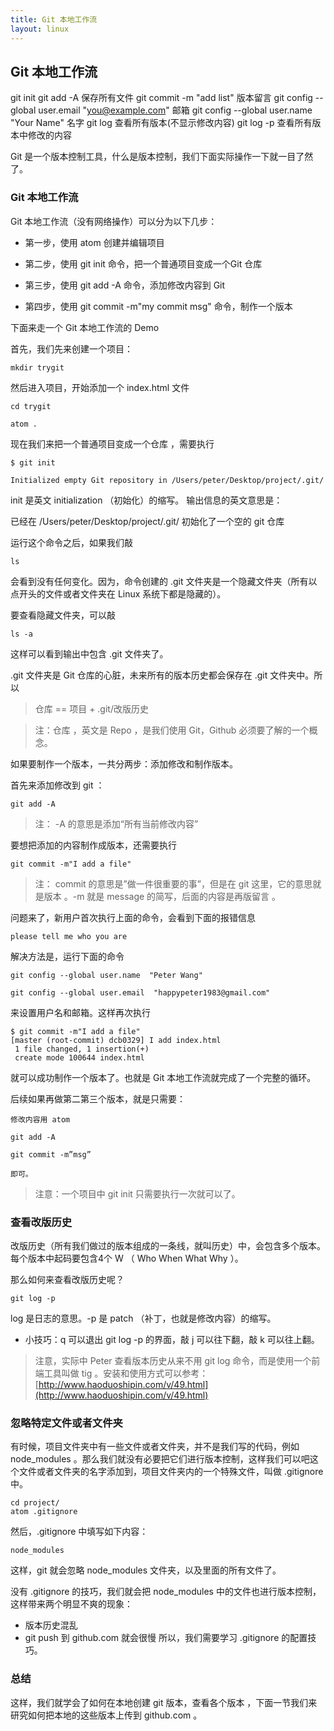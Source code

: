 ```yaml
---
title: Git 本地工作流
layout: linux
---
```


## Git 本地工作流


git init
git add -A 保存所有文件
git commit -m "add list"  版本留言
git config --global user.email "you@example.com"  邮箱
git config --global user.name "Your Name"    名字
git log 查看所有版本(不显示修改内容)
git log -p 查看所有版本中修改的内容

Git 是一个版本控制工具，什么是版本控制，我们下面实际操作一下就一目了然了。

### Git 本地工作流

Git 本地工作流（没有网络操作）可以分为以下几步：

- 第一步，使用 atom 创建并编辑项目

- 第二步，使用 git init 命令，把一个普通项目变成一个Git 仓库

- 第三步，使用 git add -A 命令，添加修改内容到 Git

- 第四步，使用 git commit -m"my commit msg" 命令，制作一个版本

下面来走一个 Git 本地工作流的 Demo

首先，我们先来创建一个项目：

```
mkdir trygit
```

然后进入项目，开始添加一个 index.html 文件

```
cd trygit

atom .
```

现在我们来把一个普通项目变成一个仓库 ，需要执行

```
$ git init

Initialized empty Git repository in /Users/peter/Desktop/project/.git/
```

init 是英文 initialization （初始化）的缩写。 输出信息的英文意思是：

已经在 /Users/peter/Desktop/project/.git/ 初始化了一个空的 git 仓库

运行这个命令之后，如果我们敲

```
ls
```

会看到没有任何变化。因为，命令创建的 .git 文件夹是一个隐藏文件夹（所有以点开头的文件或者文件夹在 Linux 系统下都是隐藏的）。

要查看隐藏文件夹，可以敲

```
ls -a
```

这样可以看到输出中包含 .git 文件夹了。

.git 文件夹是 Git 仓库的心脏，未来所有的版本历史都会保存在 .git 文件夹中。所以

> 仓库 == 项目 + .git/改版历史

> 注：仓库 ，英文是 Repo ，是我们使用 Git，Github 必须要了解的一个概念。

如果要制作一个版本，一共分两步：添加修改和制作版本。

首先来添加修改到 git ：

```
git add -A
```

> 注： -A 的意思是添加“所有当前修改内容”

要想把添加的内容制作成版本，还需要执行

```
git commit -m"I add a file"
```

> 注： commit 的意思是”做一件很重要的事”，但是在 git 这里，它的意思就是版本 。-m 就是 message 的简写，后面的内容是再版留言 。

问题来了，新用户首次执行上面的命令，会看到下面的报错信息

```
please tell me who you are
```

解决方法是，运行下面的命令

```
git config --global user.name  "Peter Wang"

git config --global user.email  "happypeter1983@gmail.com"
```

来设置用户名和邮箱。这样再次执行

```
$ git commit -m"I add a file"
[master (root-commit) dcb0329] I add index.html
 1 file changed, 1 insertion(+)
 create mode 100644 index.html
 ```

就可以成功制作一个版本了。也就是 Git 本地工作流就完成了一个完整的循环。

后续如果再做第二第三个版本，就是只需要：

```
修改内容用 atom

git add -A

git commit -m”msg”

即可。
```

> 注意：一个项目中 git init 只需要执行一次就可以了。

### 查看改版历史

改版历史（所有我们做过的版本组成的一条线，就叫历史）中，会包含多个版本。每个版本中起码要包含4个 W （ Who When What Why ）。

那么如何来查看改版历史呢？

```
git log -p
```

log 是日志的意思。-p 是 patch （补丁，也就是修改内容）的缩写。

- 小技巧：q 可以退出 git log -p 的界面，敲 j 可以往下翻，敲 k 可以往上翻。

> 注意，实际中 Peter 查看版本历史从来不用 git log 命令，而是使用一个前端工具叫做 tig 。安装和使用方式可以参考：[http://www.haoduoshipin.com/v/49.html](http://www.haoduoshipin.com/v/49.html)


### 忽略特定文件或者文件夹
有时候，项目文件夹中有一些文件或者文件夹，并不是我们写的代码，例如 node_modules 。那么我们就没有必要把它们进行版本控制，这样我们可以吧这个文件或者文件夹的名字添加到，项目文件夹内的一个特殊文件，叫做 .gitignore 中。
```
cd project/
atom .gitignore
```
然后，.gitignore 中填写如下内容：
```
node_modules
```

这样，git 就会忽略 node_modules 文件夹，以及里面的所有文件了。

没有 .gitignore 的技巧，我们就会把 node_modules 中的文件也进行版本控制，这样带来两个明显不爽的现象：

- 版本历史混乱
- git push 到 github.com 就会很慢
所以，我们需要学习 .gitignore 的配置技巧。

### 总结

这样，我们就学会了如何在本地创建 git 版本，查看各个版本 ，下面一节我们来研究如何把本地的这些版本上传到 github.com 。
